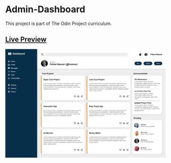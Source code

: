 # Admin-Dashboard

This project is part of The Odin Project curriculum.

## [Live Preview](https://seasandf88.github.io/admin-dashborad/)

![Preview](https://github.com/seasandf88/admin-dashborad/blob/main/images/Screenshot%202023-09-25%20234403.png)
